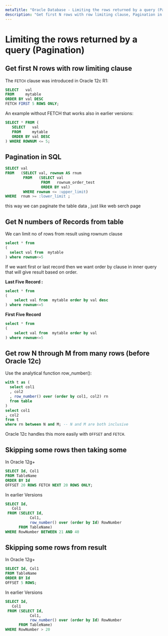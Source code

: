```yaml
---
metaTitle: "Oracle Database - Limiting the rows returned by a query (Pagination)"
description: "Get first N rows with row limiting clause, Pagination in SQL, Get N numbers of Records from table, Get row N through M from many rows (before Oracle 12c), Skipping some rows then taking some, Skipping some rows from result"
---
```


# Limiting the rows returned by a query (Pagination)



## Get first N rows with row limiting clause


The `FETCH` clause was introduced in Oracle 12c R1:

```sql
SELECT   val
FROM     mytable
ORDER BY val DESC
FETCH FIRST 5 ROWS ONLY;

```

An example without FETCH that works also in earlier versions:

```sql
SELECT * FROM (
   SELECT   val
   FROM     mytable
   ORDER BY val DESC
) WHERE ROWNUM <= 5;

```



## Pagination in SQL


```sql
SELECT val 
FROM   (SELECT val, rownum AS rnum
        FROM   (SELECT val
                FROM   rownum_order_test
                ORDER BY val)
        WHERE rownum <= :upper_limit)
WHERE  rnum >= :lower_limit ;

```

this way we can paginate the table data , just like  web serch page



## Get N numbers of Records from table


We can limit no of rows from result using rownum clause

```sql
select * from 
( 
  select val from  mytable
) where rownum<=5

```

If we want first or last record then we want order by clause in inner query that will give result based on order.

**Last Five Record :**

```sql
select * from 
( 
    select val from  mytable order by val desc
) where rownum<=5

```

**First Five Record**

```sql
select * from 
( 
    select val from  mytable order by val
) where rownum<=5

```



## Get row N through M from many rows (before Oracle 12c)


Use the analytical function row_number():

```sql
with t as (
  select col1
  , col2
  , row_number() over (order by col1, col2) rn
  from table
)
select col1
, col2
from t
where rn between N and M; -- N and M are both inclusive

```

Oracle 12c handles this more easily with `OFFSET` and `FETCH`.



## Skipping some rows then taking some


In Oracle 12g+

```sql
SELECT Id, Col1
FROM TableName 
ORDER BY Id
OFFSET 20 ROWS FETCH NEXT 20 ROWS ONLY;

```

In earlier Versions

```sql
SELECT Id, 
   Col1
 FROM (SELECT Id,
           Col1,
           row_number() over (order by Id) RowNumber
      FROM TableName)
WHERE RowNumber BETWEEN 21 AND 40

```



## Skipping some rows from result


In Oracle 12g+

```sql
SELECT Id, Col1
FROM TableName 
ORDER BY Id
OFFSET 5 ROWS;

```

In earlier Versions

```sql
SELECT Id, 
   Col1
 FROM (SELECT Id,
           Col1,
           row_number() over (order by Id) RowNumber
      FROM TableName)
WHERE RowNumber > 20

```

